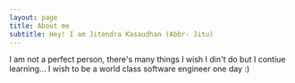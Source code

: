 ```yaml
---
layout: page
title: About me
subtitle: Hey! I am Jitendra Kasaudhan (Abbr- Jitu)
---
```


I am not a perfect person, there's many things I wish I din't do but I contiue learning...
I wish to be a world class software engineer one day :)
